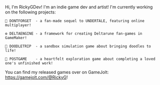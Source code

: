 Hi, I'm RickyGDev! I'm an indie game dev and artist!
I'm currently working on the following projects:

~~~
💜 DONTFORGET  - a fan-made sequel to UNDERTALE, featuring online multiplayer!

⚙️ DELTAENGINE - a framework for creating Deltarune fan-games in GameMaker!

🦋 DOODLETRIP  - a sandbox simulation game about bringing doodles to life!

🌸 POSTGAME    - a heartfelt exploration game about completing a loved one's unfinished work!
~~~

You can find my released games over on GameJolt: https://gamejolt.com/@RickyG!
